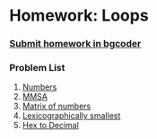 Homework: Loops
===============

### [Submit homework in bgcoder](http://bgcoder.com/Contests/359/JavaScript-Fundamentals-06-Loops)

### Problem List

1. [Numbers](./01.Numbers)
1. [MMSA](./02.MMSA)
1. [Matrix of numbers](./03.MatrixOfNumbers)
1. [Lexicographically smallest](./04.LexicographicallySmallest)
1. [Hex to Decimal](./05.HexToDecimal)
